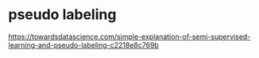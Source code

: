 
# pseudo labeling

https://towardsdatascience.com/simple-explanation-of-semi-supervised-learning-and-pseudo-labeling-c2218e8c769b
